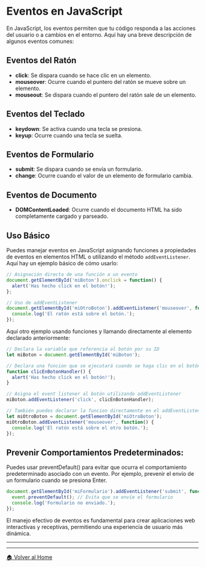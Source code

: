 # Eventos en JavaScript

En JavaScript, los eventos permiten que tu código responda a las acciones del usuario o a cambios en el entorno. Aquí hay una breve descripción de algunos eventos comunes:

## Eventos del Ratón

- **click**: Se dispara cuando se hace clic en un elemento.
- **mouseover**: Ocurre cuando el puntero del ratón se mueve sobre un elemento.
- **mouseout**: Se dispara cuando el puntero del ratón sale de un elemento.

## Eventos del Teclado

- **keydown**: Se activa cuando una tecla se presiona.
- **keyup**: Ocurre cuando una tecla se suelta.

## Eventos de Formulario

- **submit**: Se dispara cuando se envía un formulario.
- **change**: Ocurre cuando el valor de un elemento de formulario cambia.

## Eventos de Documento

- **DOMContentLoaded**: Ocurre cuando el documento HTML ha sido completamente cargado y parseado.

## Uso Básico

Puedes manejar eventos en JavaScript asignando funciones a propiedades de eventos en elementos HTML o utilizando el método `addEventListener`. Aquí hay un ejemplo básico de cómo usarlo:

```javascript
// Asignación directa de una función a un evento
document.getElementById('miBoton').onclick = function() {
  alert('Has hecho click en el botón!');
};

// Uso de addEventListener
document.getElementById('miOtroBoton').addEventListener('mouseover', function() {
  console.log('El ratón está sobre el botón.');
});
```

Aquí otro ejemplo usando funciones y llamando directamente al elemento declarado anteriormente:

```js
// Declara la variable que referencia al botón por su ID
let miBoton = document.getElementById('miBoton');

// Declara una funcion que se ejecutará cuando se haga clic en el botón
function clicEnBotonHandler() {
  alert('Has hecho click en el botón!');
}

// Asigna el event listener al botón utilizando addEventListener
miBoton.addEventListener('click', clicEnBotonHandler);

// También puedes declarar la funcion directamente en el addEventListener
let miOtroBoton = document.getElementById('miOtroBoton');
miOtroBoton.addEventListener('mouseover', function() {
  console.log('El ratón está sobre el otro botón.');
});
```

## Prevenir Comportamientos Predeterminados:
Puedes usar preventDefault() para evitar que ocurra el comportamiento predeterminado asociado con un evento. Por ejemplo, prevenir el envío de un formulario cuando se presiona Enter.

```js
document.getElementById('miFormulario').addEventListener('submit', function(event) {
  event.preventDefault(); // Evita que se envíe el formulario
  console.log('Formulario no enviado.');
});
```

El manejo efectivo de eventos es fundamental para crear aplicaciones web interactivas y receptivas, permitiendo una experiencia de usuario más dinámica.

---
---

[🏠 Volver al Home](../README.md)